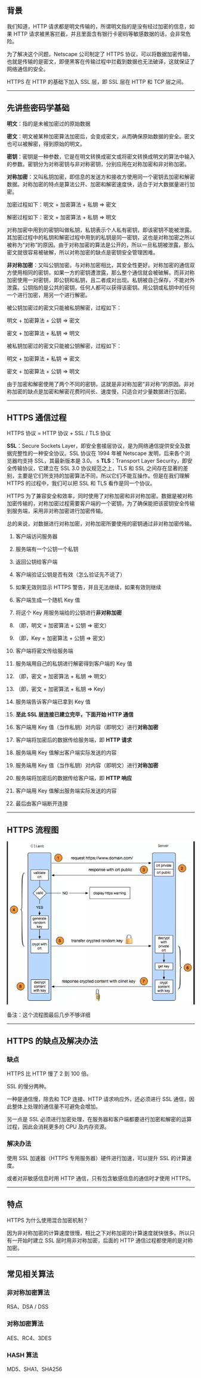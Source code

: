 ## 背景

我们知道，HTTP 请求都是明文传输的，所谓明文指的是没有经过加密的信息，如果 HTTP 请求被黑客拦截，并且里面含有银行卡密码等敏感数据的话，会非常危险。

为了解决这个问题，Netscape 公司制定了 HTTPS 协议，可以将数据加密传输，也就是传输的是密文，即便黑客在传输过程中拦截到数据也无法破译，这就保证了网络通信的安全。

HTTPS 在 HTTP 的基础下加入 SSL 层，即 SSL 层在 HTTP 和 TCP 层之间。

---

## 先讲些密码学基础

**明文**：指的是未被加密过的原始数据

**密文**：明文被某种加密算法加密后，会变成密文，从而确保原始数据的安全。密文也可以被解密，得到原始的明文。

**密钥**：密钥是一种参数，它是在明文转换成密文或将密文转换成明文的算法中输入的参数。密钥分为对称密钥与非对称密钥，分别应用在对称加密和非对称加密。

**对称加密**：又叫私钥加密，即信息的发送方和接收方使用同一个密钥去加密和解密数据。对称加密的特点是算法公开、加密和解密速度快，适合于对大数据量进行加密。

加密过程如下：明文 + 加密算法 + 私钥 => 密文

解密过程如下：密文 + 加密算法 + 私钥 => 明文

对称加密中用到的密钥叫做私钥，私钥表示个人私有密钥，即该密钥不能被泄露。其加密过程中的私钥和解密过程中用到的私钥是同一密钥，这也是对称加密之所以被称为“对称”的原因。由于对称加密的算法是公开的，所以一旦私钥被泄露，那么密文就很容易被破解，所以对称加密的缺点是密钥安全管理困难。

**非对称加密**：又叫公钥加密。与对称加密相比，其安全性更好。对称加密的通信双方使用相同的密钥，如果一方的密钥遭泄露，那么整个通信就会被破解。而非对称加密使用一对密钥，即公钥和私钥，且二者成对出现。私钥被自己保存，不能对外泄露。公钥指的是公共的密钥，任何人都可以获得该密钥。用公钥或私钥中的任何一个进行加密，用另一个进行解密。

被公钥加密过的密文只能被私钥解密，过程如下：

明文 + 加密算法 + 公钥 => 密文

密文 + 加密算法 + 私钥 => 明文

被私钥加密过的密文只能被公钥解密，过程如下：

明文 + 加密算法 + 私钥 => 密文

密文 + 加密算法 + 公钥 => 明文

由于加密和解密使用了两个不同的密钥，这就是非对称加密“非对称”的原因。非对称加密的缺点是加密和解密花费时间长、速度慢，只适合对少量数据进行加密。

---

## HTTPS 通信过程

HTTPS 协议 = HTTP 协议 + SSL / TLS 协议

**SSL**：Secure Sockets Layer，即安全套接层协议，是为网络通信提供安全及数据完整性的一种安全协议。SSL 协议在 1994 年被 Netscape 发明，后来各个浏览器均支持 SSL，其最新版本是 3.0。
s
**TLS**：Transport Layer Security，即安全传输协议，它建立在 SSL 3.0 协议规范之上，TLS 和 SSL 之间存在显著的差别，主要是它们所支持的加密算法不同，所以它们不能互操作。但是在我们理解 HTTPS 的过程中，我们可以把 SSL 和 TLS 看作是同一个协议。

HTTPS 为了兼容安全和效率，同时使用了对称加密和非对称加密。数据是被对称加密传输的，对称加密过程需要客户端的一个密钥，为了确保能把该密钥安全传输到服务端，采用非对称加密进行加密传输。

总的来说，对数据进行对称加密，对称加密所要使用的密钥通过非对称加密传输。

1. 客户端访问服务器

2. 服务端有一个公钥一个私钥

3. 返回公钥给客户端

4. 客户端验证公钥是否有效（怎么验证先不说了）

5. 如果无效则显示 HTTPS 警告，并且无法继续，如果有效则继续

6. 客户端生成一个随机 Key 值

7. 将这个 Key 用服务端给的公钥进行**非对称加密**

8. （即，明文 + 加密算法 + 公钥 => 密文）

9. （即，Key + 加密算法 + 公钥 => 密文）

10. 客户端将密文传给服务端

11. 服务端用自己的私钥进行解密得到客户端的 Key 值

12. （即，密文 + 加密算法 + 私钥 => 明文）

13. （即，密文 + 加密算法 + 私钥 => Key）

14. 服务端告诉客户端已拿到 Key 值

15. **至此 SSL 层连接已建立完毕，下面开始 HTTP 通信**

15. 客户端用 Key 值（当作私钥）对内容（即明文）进行**对称加密**

16. 客户端将加密后的数据传给服务端，即 **HTTP 请求**

16. 服务端用 Key 值解出客户端实际发送的内容

14. 服务端用 Key 值（当作私钥）对内容（即明文）进行**对称加密**

15. 服务端将加密后的数据传给客户端，即 **HTTP 响应**

17. 客户端用 Key 值解出服务端实际发送的内容

20. 最后由客户端断开连接

---

## HTTPS 流程图

![流程图](./Images/HTTPS流程图.jpg)

备注：这个流程图最后几步不够详细

---

## HTTPS 的缺点及解决办法

### 缺点

HTTPS 比 HTTP 慢了 2 到 100 倍。

SSL 的慢分两种。

一种是通信慢，除去和 TCP 连接、HTTP 请求响应外，还必须进行 SSL 通信，因此整体上处理的通信量不可避免会增加。

另一点是 SSL 必须进行加密处理，在服务器和客户端都要进行加密和解密的运算过程，因此会消耗更多的 CPU 及内存资源。

### 解决办法

使用 SSL 加速器（HTTPS 专用服务器）硬件进行加速，可以提升 SSL 的计算速度。

或者对非敏感信息时用 HTTP 通信，只有包含敏感信息的通信时才使用 HTTPS。

---

## 特点

HTTPS 为什么使用混合加密机制？

因为非对称加密的计算速度很慢，相比之下对称加密的计算速度就快很多。所以只有一开始时建立 SSL 层时用非对称加密，后面的 HTTP 通信过程都使用的是对称加密。

---

## 常见相关算法

### 非对称加密算法

RSA、DSA / DSS

### 对称加密算法

AES、RC4、3DES

### HASH 算法

MD5、SHA1、SHA256